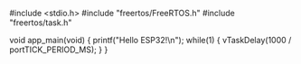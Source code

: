 #include <stdio.h>
#include "freertos/FreeRTOS.h"
#include "freertos/task.h"

void app_main(void)
{
    printf("Hello ESP32!\n");
    while(1) {
        vTaskDelay(1000 / portTICK_PERIOD_MS);
    }
}